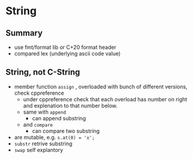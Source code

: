 # String

## Summary

* use fmt/format lib or C+20 format header
* compared lex \(underlying ascii code value\)

## String, not C-String

* member function `assign` , overloaded with bunch of different versions, check cppreference
  * under cppreference check that each overload has number on right and explenation to that number below.
  * same with `append`
    * can append substring
  * and `compare` 
    * can compare two substring
* are mutable, e.g. `s.at(0) = 'x';`
* `substr` retrive substring
* `swap` self explantory 



